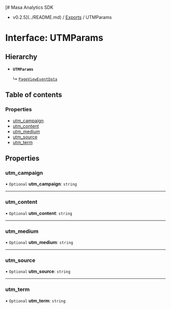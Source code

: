 [# Masa Analytics SDK
 - v0.2.5](../README.md) / [Exports](../modules.md) / UTMParams

# Interface: UTMParams

## Hierarchy

- **`UTMParams`**

  ↳ [`PageViewEventData`](PageViewEventData.md)

## Table of contents

### Properties

- [utm\_campaign](UTMParams.md#utm_campaign)
- [utm\_content](UTMParams.md#utm_content)
- [utm\_medium](UTMParams.md#utm_medium)
- [utm\_source](UTMParams.md#utm_source)
- [utm\_term](UTMParams.md#utm_term)

## Properties

### utm\_campaign

• `Optional` **utm\_campaign**: `string`

___

### utm\_content

• `Optional` **utm\_content**: `string`

___

### utm\_medium

• `Optional` **utm\_medium**: `string`

___

### utm\_source

• `Optional` **utm\_source**: `string`

___

### utm\_term

• `Optional` **utm\_term**: `string`
